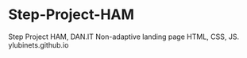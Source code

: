 # Step-Project-HAM
Step Project HAM, DAN.IT
Non-adaptive landing page
HTML, CSS, JS.
ylubinets.github.io

